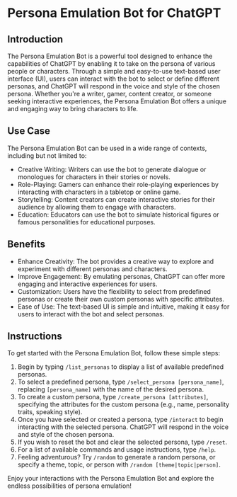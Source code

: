 # Persona Emulation Bot for ChatGPT

## Introduction
The Persona Emulation Bot is a powerful tool designed to enhance the capabilities of ChatGPT by enabling it to take on the persona of various people or characters. Through a simple and easy-to-use text-based user interface (UI), users can interact with the bot to select or define different personas, and ChatGPT will respond in the voice and style of the chosen persona. Whether you're a writer, gamer, content creator, or someone seeking interactive experiences, the Persona Emulation Bot offers a unique and engaging way to bring characters to life.

## Use Case
The Persona Emulation Bot can be used in a wide range of contexts, including but not limited to:
- Creative Writing: Writers can use the bot to generate dialogue or monologues for characters in their stories or novels.
- Role-Playing: Gamers can enhance their role-playing experiences by interacting with characters in a tabletop or online game.
- Storytelling: Content creators can create interactive stories for their audience by allowing them to engage with characters.
- Education: Educators can use the bot to simulate historical figures or famous personalities for educational purposes.

## Benefits
- Enhance Creativity: The bot provides a creative way to explore and experiment with different personas and characters.
- Improve Engagement: By emulating personas, ChatGPT can offer more engaging and interactive experiences for users.
- Customization: Users have the flexibility to select from predefined personas or create their own custom personas with specific attributes.
- Ease of Use: The text-based UI is simple and intuitive, making it easy for users to interact with the bot and select personas.

## Instructions
To get started with the Persona Emulation Bot, follow these simple steps:

1. Begin by typing `/list_personas` to display a list of available predefined personas.
2. To select a predefined persona, type `/select_persona [persona_name]`, replacing `[persona_name]` with the name of the desired persona.
3. To create a custom persona, type `/create_persona [attributes]`, specifying the attributes for the custom persona (e.g., name, personality traits, speaking style).
4. Once you have selected or created a persona, type `/interact` to begin interacting with the selected persona. ChatGPT will respond in the voice and style of the chosen persona.
5. If you wish to reset the bot and clear the selected persona, type `/reset`.
6. For a list of available commands and usage instructions, type `/help`.
7. Feeling adventurous? Try `/random` to generate a random persona, or specify a theme, topic, or person with `/random [theme|topic|person]`.

Enjoy your interactions with the Persona Emulation Bot and explore the endless possibilities of persona emulation!
